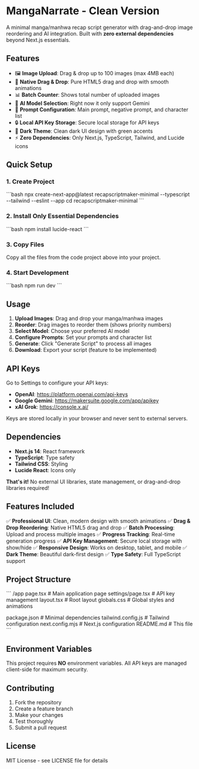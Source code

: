 # MangaNarrate - Clean Version

A minimal manga/manhwa recap script generator with drag-and-drop image reordering and AI integration. Built with **zero external dependencies** beyond Next.js essentials.

## Features

- 🖼️ **Image Upload**: Drag & drop up to 100 images (max 4MB each)
- 🔄 **Native Drag & Drop**: Pure HTML5 drag and drop with smooth animations
- 📊 **Batch Counter**: Shows total number of uploaded images
- 🤖 **AI Model Selection**: Right now it only support Gemini
- 📝 **Prompt Configuration**: Main prompt, negative prompt, and character list
- 🔒 **Local API Key Storage**: Secure local storage for API keys
- 🌙 **Dark Theme**: Clean dark UI design with green accents
- ⚡ **Zero Dependencies**: Only Next.js, TypeScript, Tailwind, and Lucide icons

## Quick Setup

### 1. Create Project
\`\`\`bash
npx create-next-app@latest recapscriptmaker-minimal --typescript --tailwind --eslint --app
cd recapscriptmaker-minimal
\`\`\`

### 2. Install Only Essential Dependencies
\`\`\`bash
npm install lucide-react
\`\`\`

### 3. Copy Files
Copy all the files from the code project above into your project.

### 4. Start Development
\`\`\`bash
npm run dev
\`\`\`

## Usage

1. **Upload Images**: Drag and drop your manga/manhwa images
2. **Reorder**: Drag images to reorder them (shows priority numbers)
3. **Select Model**: Choose your preferred AI model
4. **Configure Prompts**: Set your prompts and character list
5. **Generate**: Click "Generate Script" to process all images
6. **Download**: Export your script (feature to be implemented)

## API Keys

Go to Settings to configure your API keys:
- **OpenAI**: https://platform.openai.com/api-keys
- **Google Gemini**: https://makersuite.google.com/app/apikey
- **xAI Grok**: https://console.x.ai/

Keys are stored locally in your browser and never sent to external servers.

## Dependencies

- **Next.js 14**: React framework
- **TypeScript**: Type safety
- **Tailwind CSS**: Styling
- **Lucide React**: Icons only

**That's it!** No external UI libraries, state management, or drag-and-drop libraries required!

## Features Included

✅ **Professional UI**: Clean, modern design with smooth animations
✅ **Drag & Drop Reordering**: Native HTML5 drag and drop
✅ **Batch Processing**: Upload and process multiple images
✅ **Progress Tracking**: Real-time generation progress
✅ **API Key Management**: Secure local storage with show/hide
✅ **Responsive Design**: Works on desktop, tablet, and mobile
✅ **Dark Theme**: Beautiful dark-first design
✅ **Type Safety**: Full TypeScript support

## Project Structure

\`\`\`
/app
  page.tsx                 # Main application page
  settings/page.tsx        # API key management
  layout.tsx              # Root layout
  globals.css             # Global styles and animations

package.json              # Minimal dependencies
tailwind.config.js        # Tailwind configuration
next.config.mjs          # Next.js configuration
README.md                # This file
\`\`\`

## Environment Variables

This project requires **NO** environment variables. All API keys are managed client-side for maximum security.

## Contributing

1. Fork the repository
2. Create a feature branch
3. Make your changes
4. Test thoroughly
5. Submit a pull request

## License

MIT License - see LICENSE file for details
